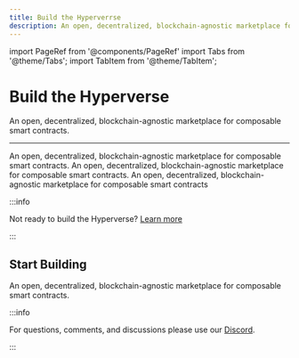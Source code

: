 ```yaml
---
title: Build the Hyperverrse
description: An open, decentralized, blockchain-agnostic marketplace for composable smart contracts
---
```


import PageRef from '@components/PageRef'
import Tabs from '@theme/Tabs';
import TabItem from '@theme/TabItem';

# Build the Hyperverse

An open, decentralized, blockchain-agnostic marketplace for composable smart contracts.

---

An open, decentralized, blockchain-agnostic marketplace for composable smart contracts. An open, decentralized, blockchain-agnostic marketplace for composable smart contracts. An open, decentralized, blockchain-agnostic marketplace for composable smart contracts

:::info

Not ready to build the Hyperverse? [Learn more](../basics/welcome.md)

:::

## Start Building

An open, decentralized, blockchain-agnostic marketplace for composable smart contracts.

<PageRef url="environment/overview" pageName="Environment Setup" />
<PageRef url="dapp/overview" pageName="Build a dApp" />

:::info

For questions, comments, and discussions please use our [Discord](https://discord.com/invite/uqecGxg).

:::
